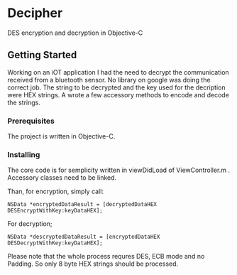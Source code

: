 # Decipher

DES encryption and decryption in Objective-C

## Getting Started

Working on an iOT application I had the need to decrypt the communication received from a bluetooth sensor.  No library on google was doing the correct job. The string to be decrypted and the key used for the decription were HEX strings. A wrote a few accessory methods to encode and decode the strings.

### Prerequisites

The project is written in Objective-C.


### Installing

The core code is for semplicity written in viewDidLoad of ViewController.m . Accessory classes need to be linked.

Than, for encryption, simply call:

```
NSData *encryptedDataResult = [decryptedDataHEX DESEncryptWithKey:keyDataHEX];
```

For decryption;

```
NSData *descryptedDataResult = [encryptedDataHEX DESDecryptWithKey:keyDataHEX];
```
Please note that the whole process requres DES, ECB mode and no Padding. So only 8 byte HEX strings should be processed.
